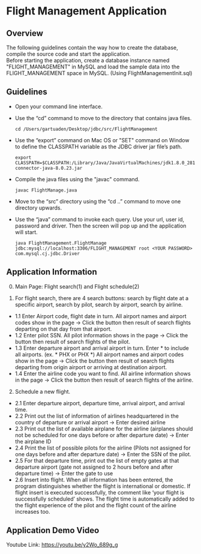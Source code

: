# Flight Management Application

## Overview
The following guidelines contain the way how to create the database, compile the source code and start the application.   
Before starting the application, create a database instance named "FLIGHT_MANAGEMENT" in MySQL and load the sample data into the FLIGHT_MANAGEMENT space in MySQL.
(Using FlightManagementInit.sql)

## Guidelines

* Open your command line interface.

* Use the “cd” command to move to the directory that contains java files.

      cd /Users/gartuaden/Desktop/jdbc/src/FlightManagement


* Use the “export” command on Mac OS or "SET" command on Window to define the CLASSPATH variable as the JDBC driver jar file’s path.

      export CLASSPATH=$CLASSPATH:/Library/Java/JavaVirtualMachines/jdk1.8.0_281.jdk/Contents/Home/jre/lib/ext/mysql-connector-java-8.0.23.jar


* Compile the java files using the "javac" command.

      javac FlightManage.java


* Move to the “src” directory using the “cd ..” command to move one directory upwards.

* Use the “java” command to invoke each query. Use your url, user id, password and driver. Then the screen will pop up and the application will start.

      java FlightManagement.FlightManage jdbc:mysql://localhost:3306/FLIGHT_MANAGEMENT root <YOUR PASSWORD> com.mysql.cj.jdbc.Driver


## Application Information

0. Main Page: Flight search(1) and Flight schedule(2)

1. For flight search, there are 4 search buttons: search by flight date at a specific airport, search by pilot, search by airport, search by airline.

  * 1.1 Enter Airport code, flight date in turn. All airport names and airport codes show in the page -> Click the button then result of search flights departing on that day from that airport.
  * 1.2 Enter pilot SSN. All pilot information shows in the page -> Click the button then result of search flights of the pilot.
  * 1.3 Enter departure airport and arrival airport in turn. Enter * to include all airports. (ex. * PHX or PHX *) All airport names and airport codes show in the page -> Click the button then result of search flights departing from origin airport or arriving at destination airport.
  * 1.4 Enter the airline code you want to find. All airline information shows in the page -> Click the button then result of search flights of the airline.

2. Schedule a new flight.

  * 2.1 Enter departure airport, departure time, arrival airport, and arrival time.
  * 2.2 Print out the list of information of airlines headquartered in the country of departure or arrival airport -> Enter desired airline
  * 2.3 Print out the list of available airplane for the airline (airplanes should not be scheduled for one days before or after departure date) -> Enter the airplane ID
  * 2.4 Print the list of possible pilots for the airline (Pilots not assigned for one days before and after departure date) -> Enter the SSN of the pilot.
  * 2.5 For that departure time, print out the list of empty gates at that departure airport (gate not assigned to 2 hours before and after departure time) -> Enter the gate to use
  * 2.6 Insert into flight. When all information has been entered, the program distinguishes whether the flight is international or domestic. If flight insert is executed successfully, the comment like ‘your flight is successfully scheduled’ shows. The flight time is automatically added to the flight experience of the pilot and the flight count of the airline increases too.


## Application Demo Video
Youtube Link: <https://youtu.be/y2Wo_689g_g>
